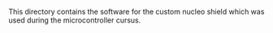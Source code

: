 This directory contains the software for the custom nucleo shield
which was used during the microcontroller cursus.
